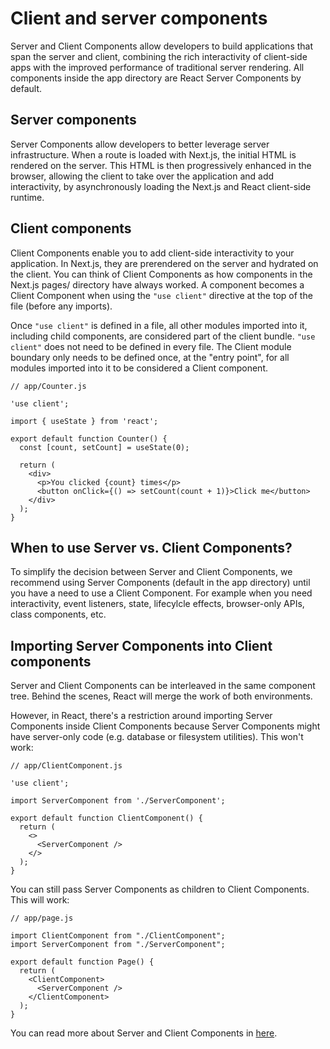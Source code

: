 # Client and server components
Server and Client Components allow developers to build applications that span the server and client, combining the rich interactivity of client-side apps with the improved performance of traditional server rendering. All components inside the app directory are React Server Components by default.

## Server components
Server Components allow developers to better leverage server infrastructure. When a route is loaded with Next.js, the initial HTML is rendered on the server. This HTML is then progressively enhanced in the browser, allowing the client to take over the application and add interactivity, by asynchronously loading the Next.js and React client-side runtime.

## Client components
Client Components enable you to add client-side interactivity to your application. In Next.js, they are prerendered on the server and hydrated on the client. You can think of Client Components as how components in the Next.js pages/ directory have always worked. A component becomes a Client Component when using the `"use client"` directive at the top of the file (before any imports).

Once `"use client"` is defined in a file, all other modules imported into it, including child components, are considered part of the client bundle. `"use client"` does not need to be defined in every file. The Client module boundary only needs to be defined once, at the "entry point", for all modules imported into it to be considered a Client component.

```tsx
// app/Counter.js

'use client';

import { useState } from 'react';

export default function Counter() {
  const [count, setCount] = useState(0);

  return (
    <div>
      <p>You clicked {count} times</p>
      <button onClick={() => setCount(count + 1)}>Click me</button>
    </div>
  );
}
```

## When to use Server vs. Client Components?
To simplify the decision between Server and Client Components, we recommend using Server Components (default in the app directory) until you have a need to use a Client Component. For example when you need interactivity, event listeners, state, lifecylcle effects, browser-only APIs, class components, etc.

## Importing Server Components into Client components
Server and Client Components can be interleaved in the same component tree. Behind the scenes, React will merge the work of both environments.

However, in React, there's a restriction around importing Server Components inside Client Components because Server Components might have server-only code (e.g. database or filesystem utilities). This won't work:

```tsx
// app/ClientComponent.js

'use client';

import ServerComponent from './ServerComponent';

export default function ClientComponent() {
  return (
    <>
      <ServerComponent />
    </>
  );
}
```
You can still pass Server Components as children to Client Components. This will work:

```tsx
// app/page.js

import ClientComponent from "./ClientComponent";
import ServerComponent from "./ServerComponent";

export default function Page() {
  return (
    <ClientComponent>
      <ServerComponent />
    </ClientComponent>
  );
}
```

You can read more about Server and Client Components in [here](https://beta.nextjs.org/docs/rendering/server-and-client-components).
